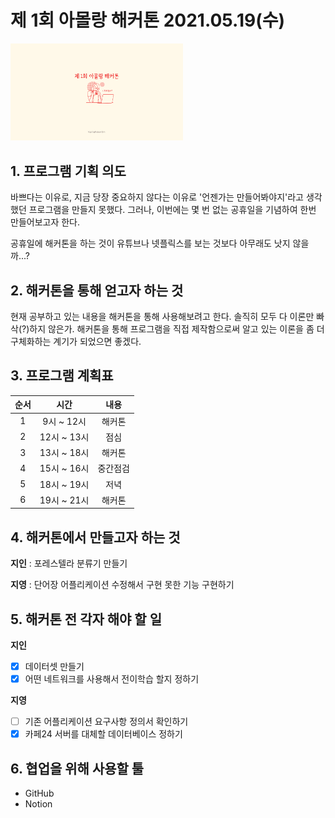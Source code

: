 # 제 1회 아몰랑 해커톤 2021.05.19(수)

<img src=".\hackathon.png" style="zoom:27%;" />

## 1. 프로그램 기획 의도

바쁘다는 이유로, 지금 당장 중요하지 않다는 이유로 '언젠가는 만들어봐야지'라고 생각했던 프로그램을 만들지 못했다. 그러나, 이번에는 몇 번 없는 공휴일을 기념하여 한번 만들어보고자 한다. 

공휴일에 해커톤을 하는 것이 유튜브나 넷플릭스를 보는 것보다 아무래도 낫지 않을까...?

## 2. 해커톤을 통해 얻고자 하는 것

현재 공부하고 있는 내용을 해커톤을 통해 사용해보려고 한다. 솔직히 모두 다 이론만 빠삭(?)하지 않은가. 해커톤을 통해 프로그램을 직접 제작함으로써 알고 있는 이론을 좀 더 구체화하는 계기가 되었으면 좋겠다.

## 3. 프로그램 계획표

| 순서 |    시간     |   내용   |
| :--: | :---------: | :------: |
|  1   | 9시 ~ 12시  |  해커톤  |
|  2   | 12시 ~ 13시 |   점심   |
|  3   | 13시 ~ 18시 |  해커톤  |
|  4   | 15시 ~ 16시 | 중간점검 |
|  5   | 18시 ~ 19시 |   저녁   |
|  6   | 19시 ~ 21시 |  해커톤  |



## 4. 해커톤에서 만들고자 하는 것

**지인** : 포레스텔라 분류기 만들기

**지영** : 단어장 어플리케이션 수정해서 구현 못한 기능 구현하기

## 5. 해커톤 전 각자 해야 할 일

**지인**

- [x] 데이터셋 만들기
- [x] 어떤 네트워크를 사용해서 전이학습 할지 정하기

**지영**

- [ ] 기존 어플리케이션 요구사항 정의서 확인하기
- [x] 카페24 서버를 대체할 데이터베이스 정하기

## 6. 협업을 위해 사용할 툴

- GitHub
- Notion